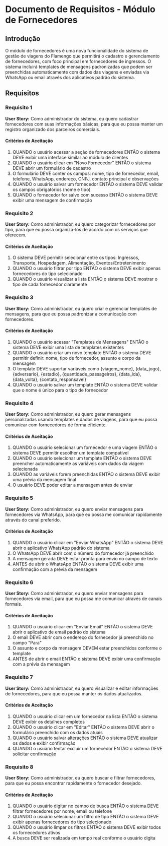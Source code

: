 # Documento de Requisitos - Módulo de Fornecedores

## Introdução

O módulo de fornecedores é uma nova funcionalidade do sistema de gestão de viagens do Flamengo que permitirá o cadastro e gerenciamento de fornecedores, com foco principal em fornecedores de ingressos. O sistema incluirá templates de mensagens padronizadas que podem ser preenchidas automaticamente com dados das viagens e enviadas via WhatsApp ou email através dos aplicativos padrão do sistema.

## Requisitos

### Requisito 1

**User Story:** Como administrador do sistema, eu quero cadastrar fornecedores com suas informações básicas, para que eu possa manter um registro organizado dos parceiros comerciais.

#### Critérios de Aceitação

1. QUANDO o usuário acessar a seção de fornecedores ENTÃO o sistema DEVE exibir uma interface similar ao módulo de clientes
2. QUANDO o usuário clicar em "Novo Fornecedor" ENTÃO o sistema DEVE abrir um formulário de cadastro
3. O formulário DEVE conter os campos: nome, tipo de fornecedor, email, telefone, WhatsApp, endereço, CNPJ, contato principal e observações
4. QUANDO o usuário salvar um fornecedor ENTÃO o sistema DEVE validar os campos obrigatórios (nome e tipo)
5. QUANDO o fornecedor for salvo com sucesso ENTÃO o sistema DEVE exibir uma mensagem de confirmação

### Requisito 2

**User Story:** Como administrador, eu quero categorizar fornecedores por tipo, para que eu possa organizá-los de acordo com os serviços que oferecem.

#### Critérios de Aceitação

1. O sistema DEVE permitir selecionar entre os tipos: Ingressos, Transporte, Hospedagem, Alimentação, Eventos/Entretenimento
2. QUANDO o usuário filtrar por tipo ENTÃO o sistema DEVE exibir apenas fornecedores do tipo selecionado
3. QUANDO o usuário visualizar a lista ENTÃO o sistema DEVE mostrar o tipo de cada fornecedor claramente

### Requisito 3

**User Story:** Como administrador, eu quero criar e gerenciar templates de mensagens, para que eu possa padronizar a comunicação com fornecedores.

#### Critérios de Aceitação

1. QUANDO o usuário acessar "Templates de Mensagens" ENTÃO o sistema DEVE exibir uma lista de templates existentes
2. QUANDO o usuário criar um novo template ENTÃO o sistema DEVE permitir definir: nome, tipo de fornecedor, assunto e corpo da mensagem
3. O template DEVE suportar variáveis como {viagem_nome}, {data_jogo}, {adversario}, {estadio}, {quantidade_passageiros}, {data_ida}, {data_volta}, {contato_responsavel}
4. QUANDO o usuário salvar um template ENTÃO o sistema DEVE validar que o nome é único para o tipo de fornecedor

### Requisito 4

**User Story:** Como administrador, eu quero gerar mensagens personalizadas usando templates e dados de viagens, para que eu possa comunicar com fornecedores de forma eficiente.

#### Critérios de Aceitação

1. QUANDO o usuário selecionar um fornecedor e uma viagem ENTÃO o sistema DEVE permitir escolher um template compatível
2. QUANDO o usuário selecionar um template ENTÃO o sistema DEVE preencher automaticamente as variáveis com dados da viagem selecionada
3. QUANDO as variáveis forem preenchidas ENTÃO o sistema DEVE exibir uma prévia da mensagem final
4. O usuário DEVE poder editar a mensagem antes de enviar

### Requisito 5

**User Story:** Como administrador, eu quero enviar mensagens para fornecedores via WhatsApp, para que eu possa me comunicar rapidamente através do canal preferido.

#### Critérios de Aceitação

1. QUANDO o usuário clicar em "Enviar WhatsApp" ENTÃO o sistema DEVE abrir o aplicativo WhatsApp padrão do sistema
2. O WhatsApp DEVE abrir com o número do fornecedor já preenchido
3. A mensagem gerada DEVE estar pronta para envio no campo de texto
4. ANTES de abrir o WhatsApp ENTÃO o sistema DEVE exibir uma confirmação com a prévia da mensagem

### Requisito 6

**User Story:** Como administrador, eu quero enviar mensagens para fornecedores via email, para que eu possa me comunicar através de canais formais.

#### Critérios de Aceitação

1. QUANDO o usuário clicar em "Enviar Email" ENTÃO o sistema DEVE abrir o aplicativo de email padrão do sistema
2. O email DEVE abrir com o endereço do fornecedor já preenchido no campo "Para"
3. O assunto e corpo da mensagem DEVEM estar preenchidos conforme o template
4. ANTES de abrir o email ENTÃO o sistema DEVE exibir uma confirmação com a prévia da mensagem

### Requisito 7

**User Story:** Como administrador, eu quero visualizar e editar informações de fornecedores, para que eu possa manter os dados atualizados.

#### Critérios de Aceitação

1. QUANDO o usuário clicar em um fornecedor na lista ENTÃO o sistema DEVE exibir os detalhes completos
2. QUANDO o usuário clicar em "Editar" ENTÃO o sistema DEVE abrir o formulário preenchido com os dados atuais
3. QUANDO o usuário salvar alterações ENTÃO o sistema DEVE atualizar os dados e exibir confirmação
4. QUANDO o usuário tentar excluir um fornecedor ENTÃO o sistema DEVE solicitar confirmação

### Requisito 8

**User Story:** Como administrador, eu quero buscar e filtrar fornecedores, para que eu possa encontrar rapidamente o fornecedor desejado.

#### Critérios de Aceitação

1. QUANDO o usuário digitar no campo de busca ENTÃO o sistema DEVE filtrar fornecedores por nome, email ou telefone
2. QUANDO o usuário selecionar um filtro de tipo ENTÃO o sistema DEVE exibir apenas fornecedores do tipo selecionado
3. QUANDO o usuário limpar os filtros ENTÃO o sistema DEVE exibir todos os fornecedores ativos
4. A busca DEVE ser realizada em tempo real conforme o usuário digita